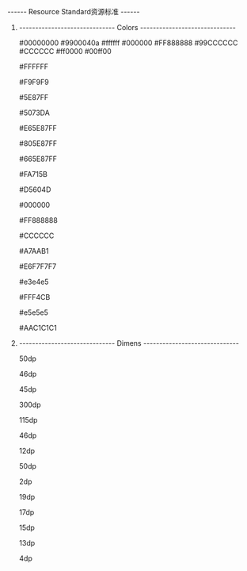 ------ Resource Standard资源标准 ------

1.  ------------------------------ Colors ------------------------------
    <!--标准色-->
    <color name="lib_pub_color_trans">#00000000</color>
    <color name="lib_pub_color_translucent">#9900040a</color>
    <color name="lib_pub_color_white">#ffffff</color>
    <color name="lib_pub_color_black">#000000</color>
    <color name="lib_pub_color_gray">#FF888888</color>
    <color name="lib_pub_color_lgray">#99CCCCCC</color>
    <color name="lib_pub_color_dgray">#CCCCCC</color>
    <color name="lib_pub_color_red">#ff0000</color>
    <color name="lib_pub_color_green">#00ff00</color>

    <!--全局主背景色-->
    <color name="lib_pub_color_bg_main">#FFFFFF</color>
    <!--全局辅背景色-->
    <color name="lib_pub_color_bg_sub">#F9F9F9</color>

    <!--全局主色-->
    <color name="lib_pub_color_main">#5E87FF</color>
    <!--全局主按压色-->
    <color name="lib_pub_color_main_press">#5073DA</color>
    <!--全局主色90%透明度-->
    <color name="lib_pub_color_main_90">#E65E87FF</color>
    <!--全局主色50%透明度-->
    <color name="lib_pub_color_main_50">#805E87FF</color>
    <!--全局主色30%透明度-->
    <color name="lib_pub_color_main_30">#665E87FF</color>

    <!--全局销毁色-->
    <color name="lib_pub_color_destroy">#FA715B</color>
    <!--全局销毁按压色-->
    <color name="lib_pub_color_destroy_press">#D5604D</color>

    <!--全局文字主色-->
    <color name="lib_pub_color_text_main">#000000</color>
    <!--全局文字辅助色-->
    <color name="lib_pub_color_text_sub">#FF888888</color>
    <!--全局文字隐色-->
    <color name="lib_pub_color_text_hint">#CCCCCC</color>
    <!--全局文字不可用色-->
    <color name="lib_pub_color_text_disable">#A7AAB1</color>

    <!--全局按压色-->
    <color name="lib_pub_color_press">#E6F7F7F7</color>
    <!--全局隐色-->
    <color name="lib_pub_color_hint">#e3e4e5</color>
    <!--全局提醒色-->
    <color name="lib_pub_color_notice">#FFF4CB</color>
    <!--全局分割线色-->
    <color name="lib_pub_color_line">#e5e5e5</color>
    <!--全局弹窗背景色-->
    <color name="lib_pub_color_dialog_bg">#AAC1C1C1</color>


1.  ------------------------------ Dimens ------------------------------
    <!--全局标题栏高度-->
    <dimen name="lib_pub_dimen_title_height">50dp</dimen>
    <!--全局Tab高度-->
    <dimen name="lib_pub_dimen_tab_height">46dp</dimen>
    <!--全局设置行高度-->
    <dimen name="lib_pub_dimen_row_height">45dp</dimen>
    <!--全局弹窗宽度-->
    <dimen name="lib_pub_dimen_dialog_width">300dp</dimen>
    <!--全局弹窗最小高度-->
    <dimen name="lib_pub_dimen_dialog_min_height">115dp</dimen>
    <!--全局弹窗按钮高度-->
    <dimen name="lib_pub_dimen_dialog_btn_height">46dp</dimen>
    <!--全局Margin-->
    <dimen name="lib_pub_dimen_margin">12dp</dimen>

    <!--全局Item高度-->
    <dimen name="lib_pub_dimen_item_height">50dp</dimen>
    <!--全局Item Margin高度-->
    <dimen name="lib_pub_dimen_item_margin_top">2dp</dimen>

    <!--全局文字主大小值-->
    <dimen name="lib_pub_dimen_text_main">19dp</dimen>
    <!--全局文字辅助大小值-->
    <dimen name="lib_pub_dimen_text_sub">17dp</dimen>
    <!--全局文字较小值-->
    <dimen name="lib_pub_dimen_text_small">15dp</dimen>
    <!--全局文字迷你值-->
    <dimen name="lib_pub_dimen_text_mini">13dp</dimen>

    <!--全局按钮圆角值-->
    <dimen name="lib_pub_dimen_btn_corner">4dp</dimen>
